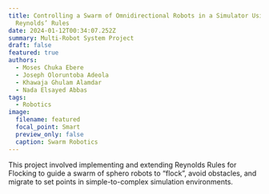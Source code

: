 ```yaml
---
title: Controlling a Swarm of Omnidirectional Robots in a Simulator Using
  Reynolds’ Rules
date: 2024-01-12T00:34:07.252Z
summary: M﻿ulti-Robot System Project
draft: false
featured: true
authors:
  - Moses Chuka Ebere
  - Joseph Oloruntoba Adeola
  - Khawaja Ghulam Alamdar
  - Nada Elsayed Abbas
tags:
  - Robotics
image:
  filename: featured
  focal_point: Smart
  preview_only: false
  caption: Swarm Robotics
---
```

This project involved implementing and extending Reynolds Rules for Flocking to guide a swarm of sphero robots to “flock”, avoid obstacles, and migrate to set points in simple-to-complex simulation environments.